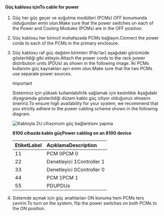 <!--author=alkohli last changed: 9/16/15-->

#### <a name="to-cable-for-power"></a><span data-ttu-id="703b3-101">Güç kablosu için</span><span class="sxs-lookup"><span data-stu-id="703b3-101">To cable for power</span></span>
1. <span data-ttu-id="703b3-102">Güç her güç geçer ve soğutma modülleri (PCMs) OFF konumunda olduğundan emin olun.</span><span class="sxs-lookup"><span data-stu-id="703b3-102">Make sure that the power switches on each of the Power and Cooling Modules (PCMs) are in the OFF position.</span></span>
2. <span data-ttu-id="703b3-103">Güç kablosu her birincil muhafazada PCMs bağlayın.</span><span class="sxs-lookup"><span data-stu-id="703b3-103">Connect the power cords to each of the PCMs in the primary enclosure.</span></span>
3. <span data-ttu-id="703b3-104">Güç kablosu raf güç dağıtım birimleri (Pdu'lar) aşağıdaki görüntüde gösterildiği gibi ekleyin.</span><span class="sxs-lookup"><span data-stu-id="703b3-104">Attach the power cords to the rack power distribution units (PDUs) as shown in the following image.</span></span> <span data-ttu-id="703b3-105">İki PCMs kullanımı güç kaynakları ayrı emin olun.</span><span class="sxs-lookup"><span data-stu-id="703b3-105">Make sure that the two PCMs use separate power sources.</span></span>
   
   > [!IMPORTANT]
   > <span data-ttu-id="703b3-106">Sisteminiz için yüksek kullanılabilirlik sağlamak için kesinlikle Aşağıdaki diyagramda gösterildiği düzeni kablo güç izliyor olduğunuz olmasını öneririz.</span><span class="sxs-lookup"><span data-stu-id="703b3-106">To ensure high availability for your system, we recommend that you strictly adhere to the power cabling scheme shown in the following diagram.</span></span> 
   > 
   > 
   
    ![Kabloyla 2U cihazınızın güç bağlantısını yapma](./media/storsimple-cable-8100-for-power/HCSCableYour2UDeviceforPower.png)
   
    <span data-ttu-id="703b3-108">**8100 cihazda kablo güç**</span><span class="sxs-lookup"><span data-stu-id="703b3-108">**Power cabling on an 8100 device**</span></span>
   
   | <span data-ttu-id="703b3-109">Etiket</span><span class="sxs-lookup"><span data-stu-id="703b3-109">Label</span></span> | <span data-ttu-id="703b3-110">Açıklama</span><span class="sxs-lookup"><span data-stu-id="703b3-110">Description</span></span> |
   |:--- |:--- |
   | <span data-ttu-id="703b3-111">1</span><span class="sxs-lookup"><span data-stu-id="703b3-111">1</span></span> |<span data-ttu-id="703b3-112">PCM 0</span><span class="sxs-lookup"><span data-stu-id="703b3-112">PCM 0</span></span> |
   | <span data-ttu-id="703b3-113">2</span><span class="sxs-lookup"><span data-stu-id="703b3-113">2</span></span> |<span data-ttu-id="703b3-114">Denetleyici 1</span><span class="sxs-lookup"><span data-stu-id="703b3-114">Controller 1</span></span> |
   | <span data-ttu-id="703b3-115">3</span><span class="sxs-lookup"><span data-stu-id="703b3-115">3</span></span> |<span data-ttu-id="703b3-116">Denetleyici 0</span><span class="sxs-lookup"><span data-stu-id="703b3-116">Controller 0</span></span> |
   | <span data-ttu-id="703b3-117">4</span><span class="sxs-lookup"><span data-stu-id="703b3-117">4</span></span> |<span data-ttu-id="703b3-118">PCM 1</span><span class="sxs-lookup"><span data-stu-id="703b3-118">PCM 1</span></span> |
   | <span data-ttu-id="703b3-119">5</span><span class="sxs-lookup"><span data-stu-id="703b3-119">5</span></span> |<span data-ttu-id="703b3-120">PDU</span><span class="sxs-lookup"><span data-stu-id="703b3-120">PDUs</span></span> |
4. <span data-ttu-id="703b3-121">Sistemde açmak için güç anahtarları ON konuma hem PCMs ters çevirin.</span><span class="sxs-lookup"><span data-stu-id="703b3-121">To turn on the system, flip the power switches on both PCMs to the ON position.</span></span>

